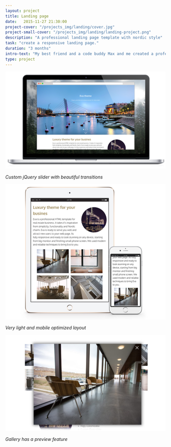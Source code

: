 ```yaml
---
layout: project
title: Landing page
date:   2015-11-27 21:30:00
project-cover: "/projects_img/landing/cover.jpg"
project-small-cover: "/projects_img/landing/landing-project.png"
description: "A professional landing page template with nordic style"
task: "create a responsive landing page."
duration: "3 months"
intro-text: "My best friend and a code buddy Max and me created a professional landing page template for real estate businesses. It takes it is inspiration from simplicity, functionality and Nordic charm. The theme is fully responsive and look stunning on any device, starting from big monitor and finishing a small phone screen."
type: project
---
```


<span class="p600">![mac landing page](/projects_img/landing/mac.png)</span>

<span class="p-center">*Custom jQuery slider with beautiful transitions*</span>

<span class="p600">![mac landing page](/projects_img/landing/devices.jpg)</span>

<span class="p-center">*Very light and mobile optimized layout*</span>

<span class="p600">![eva theme gallery](/projects_img/landing/preview.jpg)</span>

<span class="p-center">*Gallery has a preview feature*</span>



